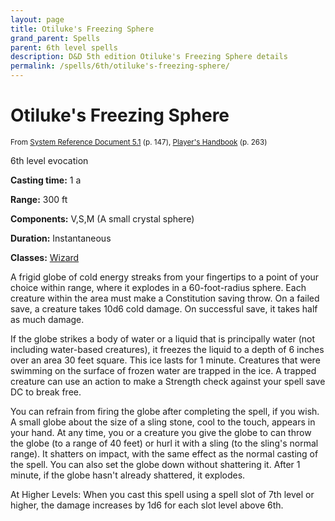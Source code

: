 ```yaml
---
layout: page
title: Otiluke's Freezing Sphere
grand_parent: Spells
parent: 6th level spells 
description: D&D 5th edition Otiluke's Freezing Sphere details
permalink: /spells/6th/otiluke's-freezing-sphere/
---
```


# Otiluke's Freezing Sphere

<small>From <a target="_blank" href="https://media.wizards.com/2016/downloads/DND/SRD-OGL_V5.1.pdf">System Reference Document 5.1</a> (p. 147), <a target="_blank" href="https://dnd.wizards.com/products/tabletop-games/rpg-products/rpg_playershandbook">Player's Handbook</a> (p. 263)</small>


6th level evocation

**Casting time:** 1 a

**Range:** 300 ft

**Components:** V,S,M (A small crystal sphere)

**Duration:** Instantaneous

**Classes:** [Wizard](/classes/wizard/)

A frigid globe of cold energy streaks from your fingertips to a point of your choice within range, where it explodes in a 60-foot-radius sphere. Each creature within the area must make a Constitution saving throw. On a failed save, a creature takes 10d6 cold damage. On successful save, it takes half as much damage.

   If the globe strikes a body of water or a liquid that is principally water (not including water-based creatures), it freezes the liquid to a depth of 6 inches over an area 30 feet square. This ice lasts for 1 minute. Creatures that were swimming on the surface of frozen water are trapped in the ice. A trapped creature can use an action to make a Strength check against your spell save DC to break free.

   You can refrain from firing the globe after completing the spell, if you wish. A small globe about the size of a sling stone, cool to the touch, appears in your hand. At any time, you or a creature you give the globe to can throw the globe (to a range of 40 feet) or hurl it with a sling (to the sling's normal range). It shatters on impact, with the same effect as the normal casting of the spell. You can also set the globe down without shattering it. After 1 minute, if the globe hasn't already shattered, it explodes.

   At Higher Levels: When you cast this spell using a spell slot of 7th level or higher, the damage increases by 1d6 for each slot level above 6th.